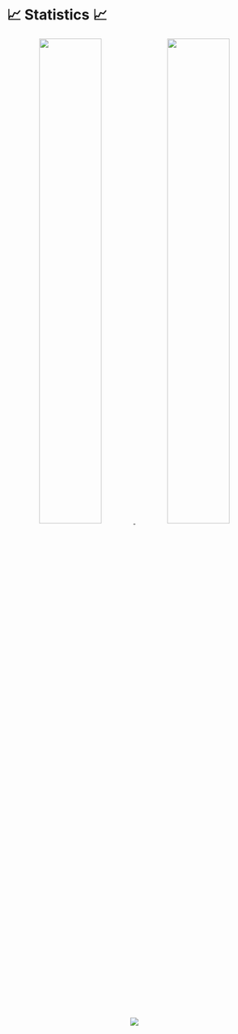 # 📈 Statistics 📈
<p align="center">
  <a href="https://github.com/mrylund">
    <picture>
      <source media="(prefers-color-scheme: dark)" srcset="https://github-readme-stats.vercel.app/api?username=mrylund&count_private=true&show_icons=true&theme=github_dark&hide_title=true&card_width=420&hide_border=true">
      <img src="https://github-readme-stats.vercel.app/api?username=mrylund&count_private=true&show_icons=true&theme=default&hide_title=true&card_width=420&hide_border=true" width="49.5%"/>
    </picture>
    <picture>
      <source media="(prefers-color-scheme: dark)" srcset="https://github-readme-streak-stats.herokuapp.com/?user=mrylund&theme=github-dark-blue&hide_border=true">
      <img src="https://github-readme-streak-stats.herokuapp.com/?user=mrylund&theme=github-light&stroke=424C58&ring=5195F1&currStreakNum=424C58&fire=4C70F2&sideNums=424C58&dates=677689&hide_border=true" width="49.5%"/>
    </picture>
    <picture>
      <source media="(prefers-color-scheme: dark)" srcset="https://activity-graph.herokuapp.com/graph?username=mrylund&theme=react-dark&hide_border=true&bg_color=0&color=FDFDFD&title_color=FDFDFD&line=5195F1&point=f1ad51">
      <img src="https://activity-graph.herokuapp.com/graph?username=mrylund&hide_border=true&bg_color=0&color=424C58&title_color=424C58&line=5195F1&point=f1ad51" />
    </picture>
</a>
</p>



<!--
**mrylund/mrylund** is a ✨ _special_ ✨ repository because its `README.md` (this file) appears on your GitHub profile.

Here are some ideas to get you started:

- 🔭 I’m currently working on ...
- 🌱 I’m currently learning ...
- 👯 I’m looking to collaborate on ...
- 🤔 I’m looking for help with ...
- 💬 Ask me about ...
- 📫 How to reach me: ...
- 😄 Pronouns: ...
- ⚡ Fun fact: ...
-->
